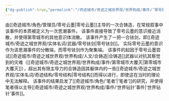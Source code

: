 ```yaml
---
{"dg-publish":true,"permalink":"/奇迹城市/奇迹之城世界观/世界构成/事件/‘零号铱剑’事件/","dgPassFrontmatter":true}
---
```


由[[奇迹城市/角色/管理员/零号云墨\|零号云墨]]主导的一次合铸造，在常规叙事中该事件的本质被定义为一次思潮事件。
该事件直接导致了零号云墨的意识接近消散，并使得第零城市的其他意识体消散。
该事件产生了一把一合铱剑，即[[奇迹城市/奇迹之城世界观/实体名词/武器/零号铱剑\|零号铱剑]]。
实际零号云墨的意识作为该思潮事件的分散端，而零号铱剑作为聚集端。
该事件的起因于零号云墨尝试[[奇迹城市/奇迹之城世界观/世界构成/人文/合铸造\|合铸造]]武器以对抗其察觉到的灾难（[[奇迹城市/奇迹之城世界观/世界构成/事件/第零城市大覆灭\|第零城市大覆灭]]），超出其有限主导力的合铸造因其躯体内的一些[[奇迹城市/奇迹之城世界观/实体名词/奇迹结构/零号结构\|零号结构]]而得以进行，即使这在当时的理论中无法解释。
该事件的结果启发了[[奇迹城市/角色/‘笔者’\|‘笔者’]]的研究，并使得笔者得以主导[[奇迹城市/奇迹之城世界观/世界构成/事件/‘世界钻针’事件\|‘世界钻针’事件]]。